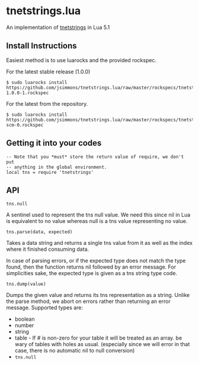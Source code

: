 tnetstrings.lua
===============

An implementation of [tnetstrings](http://tnetstrings.org/) in Lua 5.1

Install Instructions
--------------------

Easiest method is to use luarocks and the provided rockspec.

For the latest stable release (1.0.0)

    $ sudo luarocks install https://github.com/jsimmons/tnetstrings.lua/raw/master/rockspecs/tnetstrings-1.0.0-1.rockspec

For the latest from the repository.

    $ sudo luarocks install https://github.com/jsimmons/tnetstrings.lua/raw/master/rockspecs/tnetstrings-scm-0.rockspec


Getting it into your codes
--------------------------

    -- Note that you *must* store the return value of require, we don't put
    -- anything in the global environment.
    local tns = require 'tnetstrings'

API
---

`tns.null`

A sentinel used to represent the tns null value. We need this since nil in Lua
is equivalent to no value whereas null is a tns value representing no value.


`tns.parse(data, expected)`

Takes a data string and returns a single tns value from it as well as the index
where it finished consuming data.

In case of parsing errors, or if the expected type does not match the type
found, then the function returns nil followed by an error message. For
simplicities sake, the expected type is given as a tns string type code.


`tns.dump(value)`

Dumps the given value and returns its tns representation as a string. Unlike
the parse method, we abort on errors rather than returning an error message.
Supported types are:

* boolean
* number
* string
* table - If # is non-zero for your table it will be treated as an array. be
  wary of tables with holes as usual. (especially since we will error in that
  case, there is no automatic nil to null conversion)
* `tns.null`

